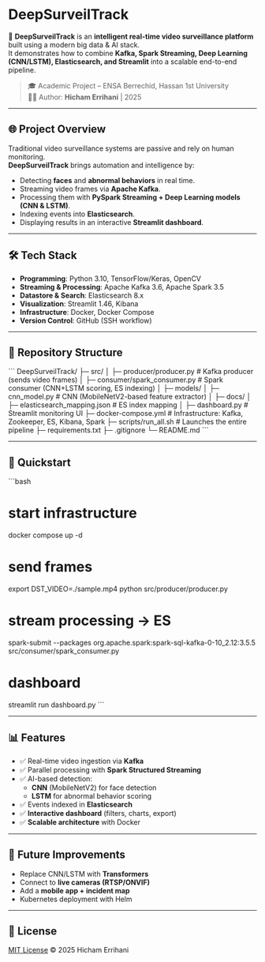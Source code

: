 # DeepSurveilTrack

🚀 **DeepSurveilTrack** is an **intelligent real-time video surveillance platform** built using a modern big data & AI stack.  
It demonstrates how to combine **Kafka, Spark Streaming, Deep Learning (CNN/LSTM), Elasticsearch, and Streamlit** into a scalable end-to-end pipeline.

> 🎓 Academic Project – ENSA Berrechid, Hassan 1st University  
> 👨‍💻 Author: **Hicham Errihani** | 2025

---

## 🌐 Project Overview

Traditional video surveillance systems are passive and rely on human monitoring.  
**DeepSurveilTrack** brings automation and intelligence by:

- Detecting **faces** and **abnormal behaviors** in real time.  
- Streaming video frames via **Apache Kafka**.  
- Processing them with **PySpark Streaming + Deep Learning models (CNN & LSTM)**.  
- Indexing events into **Elasticsearch**.  
- Displaying results in an interactive **Streamlit dashboard**.  

---

## 🛠️ Tech Stack

- **Programming**: Python 3.10, TensorFlow/Keras, OpenCV  
- **Streaming & Processing**: Apache Kafka 3.6, Apache Spark 3.5  
- **Datastore & Search**: Elasticsearch 8.x  
- **Visualization**: Streamlit 1.46, Kibana  
- **Infrastructure**: Docker, Docker Compose  
- **Version Control**: GitHub (SSH workflow)  

---

## 📂 Repository Structure

\`\`\`
DeepSurveilTrack/
├─ src/
│  ├─ producer/producer.py       # Kafka producer (sends video frames)
│  ├─ consumer/spark_consumer.py # Spark consumer (CNN+LSTM scoring, ES indexing)
│
├─ models/
│  ├─ cnn_model.py               # CNN (MobileNetV2-based feature extractor)
│
├─ docs/
│  ├─ elasticsearch_mapping.json # ES index mapping
│
├─ dashboard.py                   # Streamlit monitoring UI
├─ docker-compose.yml             # Infrastructure: Kafka, Zookeeper, ES, Kibana, Spark
├─ scripts/run_all.sh             # Launches the entire pipeline
├─ requirements.txt
├─ .gitignore
└─ README.md
\`\`\`

---

## 🚀 Quickstart

\`\`\`bash
# start infrastructure
docker compose up -d

# send frames
export DST_VIDEO=./sample.mp4
python src/producer/producer.py

# stream processing -> ES
spark-submit --packages org.apache.spark:spark-sql-kafka-0-10_2.12:3.5.5 src/consumer/spark_consumer.py

# dashboard
streamlit run dashboard.py
\`\`\`

---

## 📊 Features

- ✅ Real-time video ingestion via **Kafka**  
- ✅ Parallel processing with **Spark Structured Streaming**  
- ✅ AI-based detection:
  - **CNN** (MobileNetV2) for face detection
  - **LSTM** for abnormal behavior scoring  
- ✅ Events indexed in **Elasticsearch**  
- ✅ **Interactive dashboard** (filters, charts, export)  
- ✅ **Scalable architecture** with Docker  

---

## 🔮 Future Improvements

- Replace CNN/LSTM with **Transformers**  
- Connect to **live cameras (RTSP/ONVIF)**  
- Add a **mobile app + incident map**  
- Kubernetes deployment with Helm  

---

## 📜 License

[MIT License](LICENSE) © 2025 Hicham Errihani
